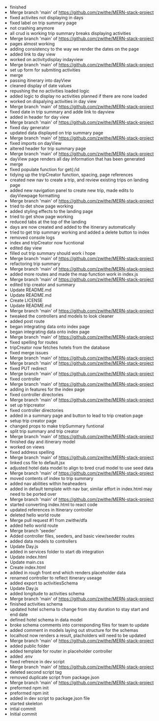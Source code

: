 - finished
- Merge branch 'main' of https://github.com/zwithe/MERN-stack-project
- fixed activites not displaying in days
- fixed label on trip summary page
- not crashing anymore
- all crud is working trip summary breaks displaying activities
- Merge branch 'main' of https://github.com/zwithe/MERN-stack-project
- pages almost working
- adding consistency to the way we render the dates on the page
- added link to day view
- worked on activitydisplay indayview
- Merge branch 'main' of https://github.com/zwithe/MERN-stack-project
- set up form for submiting activities
- merge
- passing itinerary into dayView
- cleaned display of date values
- repushing the no activities loaded logic
- added logic to display no activities planned if there are none loaded
- worked on dispalying activities in day view
- Merge branch 'main' of https://github.com/zwithe/MERN-stack-project
- fixed date in trip summary and adde link to dayview
- added in header for day view
- Merge branch 'main' of https://github.com/zwithe/MERN-stack-project
- fixed day generator
- updated data displayed on trip summary page
- Merge branch 'main' of https://github.com/zwithe/MERN-stack-project
- fixed imports on dayView
- altered header for trip summary page
- Merge branch 'main' of https://github.com/zwithe/MERN-stack-project
- dayView page renders all day information that has been generated
- merge
- fixed populate function for get(:/id
- tidying up the tripCreator function, spacing, page references
- created new nav to create a trip, and review existing trips on landing page
- added new navigation panel to create new trip, made edits to dayViewpage formatting
- Merge branch 'main' of https://github.com/zwithe/MERN-stack-project
- tried to det show page working
- added styling effects to the landing page
- tried to get show page working
- reduced tabs at the top of the landing
- days are now created and added to the itinerary automatically
- tried to get trip summary working and added a delete button to index
- removed console logs
- index and tripCreator now fucntional
- edited day view
- filled out trip summary should work i hope
- Merge branch 'main' of https://github.com/zwithe/MERN-stack-project
- refactoring trip summary
- Merge branch 'main' of https://github.com/zwithe/MERN-stack-project
- added more routes and made the map function work in index.js
- Merge branch 'main' of https://github.com/zwithe/MERN-stack-project
- edited trip creator and summary
- Update README.md
- Update README.md
- Create LICENSE
- Update README.md
- Merge branch 'main' of https://github.com/zwithe/MERN-stack-project
- tweaked the controllers and models to look cleaner
- added post route
- began integrating data onto index page
- began integrating data onto index page
- Merge branch 'main' of https://github.com/zwithe/MERN-stack-project
- fixed spelling for routes
- tripCreator now fetches hotels from the database
- fixed merge issues
- Merge branch 'main' of https://github.com/zwithe/MERN-stack-project
- Merge branch 'main' of https://github.com/zwithe/MERN-stack-project
- fixed PUT redirect
- Merge branch 'main' of https://github.com/zwithe/MERN-stack-project
- fixed controller
- Merge branch 'main' of https://github.com/zwithe/MERN-stack-project
- adding in features for the index page
- fixed controller directories
- Merge branch 'main' of https://github.com/zwithe/MERN-stack-project
- set up tripcreator
- fixed controller directories
- added in a summary page and button to lead to trip creation page
- setup trip creator page
- changed props to make tripSummary funtional
- split trip summary and trip creator
- Merge branch 'main' of https://github.com/zwithe/MERN-stack-project
- finished day and itinerary model
- worked on views
- fixed address spelling
- Merge branch 'main' of https://github.com/zwithe/MERN-stack-project
- linked css file to default.jsx
- adjusted hotel data model to align to bred crud model to use seed data
- Merge branch 'main' of https://github.com/zwithe/MERN-stack-project
- moved contents of index to trip summary
- added nav abilities within heaheaders
- added in default template with nav bar, similar effort in index.html may need to be ported over
- Merge branch 'main' of https://github.com/zwithe/MERN-stack-project
- started converting index.html to react code
- updated references in Itinerary controller
- deleted hello world route
- Merge pull request #1 from zwithe/dfa
- added hello world route
- Merge branch 'seeder'
- Added controller files, seeders, and basic view/seeder routes
- added data models to controllers
- Update Day.js
- added in services folder to start db integration
- Update index.html
- Update main.css
- Create index.html
- added in rough front end which renders placeholder data
- renamed controller to reflect itinerary useage
- added export to activitiesSchema
- Update Day.js
- added longitude to activities schema
- Merge branch 'main' of https://github.com/zwithe/MERN-stack-project
- finished activities schema
- updated hotel schema to change from stay duration to stay start and end date
- defined hotel schema in data model
- broke schema comments into corresponding files for team to update
- added comment in models laying out structure for the schemas
- localhost now renders a result, placholders will need to be updated
- Merge branch 'main' of https://github.com/zwithe/MERN-stack-project
- added public folder
- added template for router in placeholder controller
- added .env
- fixed refrence in dev script
- Merge branch 'main' of https://github.com/zwithe/MERN-stack-project
- deleted second script tag
- removed duplicate script from package.json
- Merge branch 'main' of https://github.com/zwithe/MERN-stack-project
- preformed npm init
- preformed npm init
- added in dev script to package.json file
- started skeleton
- intial commit
- Initial commit
